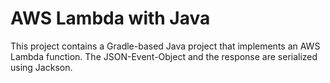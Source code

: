 # AWS Lambda with Java

This project contains a Gradle-based Java project that implements an AWS Lambda function.
The JSON-Event-Object and the response are serialized using Jackson.